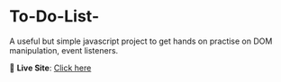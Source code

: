 # To-Do-List-
A  useful but simple javascript project to get hands on practise on DOM manipulation, event listeners.

🔗 **Live Site**: [Click here](https://shruti-ghoshhhh.github.io/To-Do-List/)
